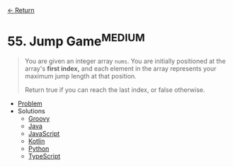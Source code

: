 [&larr; Return](https://hanggrian.github.io/grind-leetcode/)

# 55. Jump Game<sup>MEDIUM</sup>

> You are given an integer array `nums`. You are initially positioned at the
  array's **first index,** and each element in the array represents your maximum
  jump length at that position.
>
> Return true if you can reach the last index, or false otherwise.

- [Problem](https://leetcode.com/problems/jump-game/)
- Solutions
  - [Groovy](https://github.com/hanggrian/grind-leetcode/blob/main/groovy/src/main/groovy/problems1_100/JumpGame.groovy)
  - [Java](https://github.com/hanggrian/grind-leetcode/blob/main/java/src/main/java/problems1_100/JumpGame.java)
  - [JavaScript](https://github.com/hanggrian/grind-leetcode/blob/main/javascript/src/problems1_100/jump-game.js)
  - [Kotlin](https://github.com/hanggrian/grind-leetcode/blob/main/kotlin/src/main/kotlin/problems1_100/JumpGame.kt)
  - [Python](https://github.com/hanggrian/grind-leetcode/blob/main/python/src/problems1_100/jump_game.py)
  - [TypeScript](https://github.com/hanggrian/grind-leetcode/blob/main/typescript/src/problems1_100/jump-game.ts)
